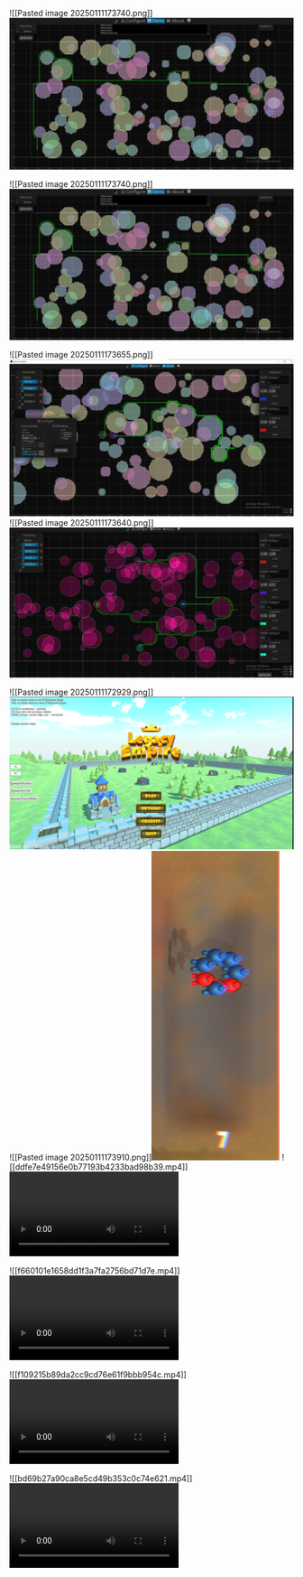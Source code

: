 ![[Pasted image 20250111173740.png]]![](https://github.com/Stehfyn/vault/blob/main/vault/media/Pasted%20image%2020250111173740.png)

![[Pasted image 20250111173740.png]]![](https://github.com/Stehfyn/vault/blob/main/vault/media/Pasted%20image%2020250111173740.png)

![[Pasted image 20250111173655.png]]![](https://github.com/Stehfyn/vault/blob/main/vault/media/Pasted%20image%2020250111173655.png)
![[Pasted image 20250111173640.png]]![](https://github.com/Stehfyn/vault/blob/main/vault/media/Pasted%20image%2020250111173640.png)

![[Pasted image 20250111172929.png]]![](https://github.com/Stehfyn/vault/blob/main/vault/media/Pasted%20image%2020250111172929.png)
![[Pasted image 20250111173910.png]]![](https://github.com/Stehfyn/vault/blob/main/vault/media/Pasted%20image%2020250111173910.png)
![[ddfe7e49156e0b77193b4233bad98b39.mp4]]![](https://github.com/Stehfyn/vault/blob/main/vault/media/ddfe7e49156e0b77193b4233bad98b39.mp4)

![[f660101e1658dd1f3a7fa2756bd71d7e.mp4]]![](https://github.com/Stehfyn/vault/blob/main/vault/media/f660101e1658dd1f3a7fa2756bd71d7e.mp4)

![[f109215b89da2cc9cd76e61f9bbb954c.mp4]]![](https://github.com/Stehfyn/vault/blob/main/vault/media/f109215b89da2cc9cd76e61f9bbb954c.mp4)

![[bd69b27a90ca8e5cd49b353c0c74e621.mp4]]![](https://github.com/Stehfyn/vault/blob/main/vault/media/bd69b27a90ca8e5cd49b353c0c74e621.mp4)
